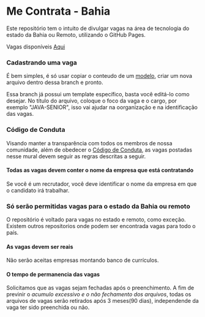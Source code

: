 # Me Contrata - Bahia

Este repositório tem o intuito de divulgar vagas na área de tecnologia do estado da Bahia ou Remoto, utilizando o GitHub Pages.

Vagas disponíveis [Aqui](https://github.com/ssamuel07/me-contrata-ba/tree/gh-pages)

### Cadastrando uma vaga

É bem simples, é só usar copiar o conteudo de um [modelo](https://github.com/ssamuel07/me-contrata-ba/blob/gh-pages/modelo-vaga.md), criar um nova arquivo dentro dessa branch e pronto. 

Essa branch já possui um template específico, basta você editá-lo como desejar. No título do arquivo, coloque o foco da vaga e o cargo, por exemplo "JAVA-SENIOR", isso vai ajudar na oorganização e na identificação das vagas.

### Código de Conduta
Visando manter a transparência com todos os membros de nossa comunidade, além de obedecer o [Código de Conduta](https://github.com/joaldotavares/vagas-bahia/blob/master/docs/CODE_OF_CONDUCT.md), as vagas postadas nesse mural devem seguir as regras descritas a seguir.

#### Todas as vagas devem conter o nome da empresa que está contratando
Se você é um recrutador, você deve identificar o nome da empresa em que o candidato irá trabalhar.

### Só serão permitidas vagas para o estado da Bahia ou remoto
O repositório é voltado para vagas no estado e remoto, como exceção. Existem outros repositorios onde podem ser encontrada vagas para todo o país.

#### As vagas devem ser reais
Não serão aceitas empresas montando banco de currículos.

#### O tempo de permanencia das vagas
Solicitamos que as vagas sejam fechadas após o preenchimento. A fim de previnir o _acumulo excessivo e o não fechamento dos arquivos_, todas os arquivos de vagas serão retirados após 3 meses(90 dias), independende da vaga ter sido preenchida ou não.
